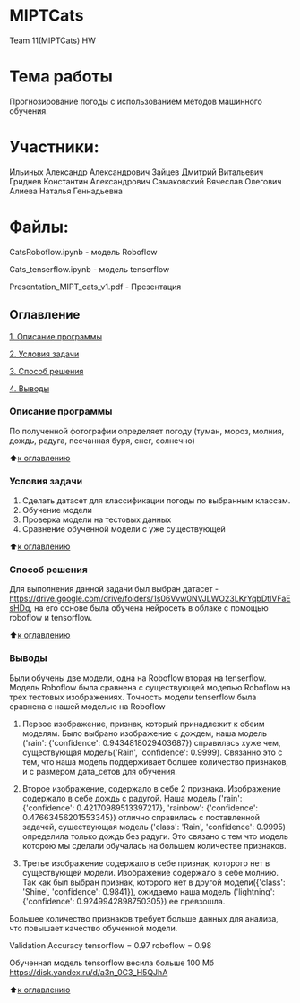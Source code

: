 # MIPTCats
Team 11(MIPTCats) HW

# Тема работы
Прогнозирование погоды с использованием методов машинного обучения.

# Участники:
 	
Ильиных Александр Александрович
Зайцев Дмитрий Витальевич 	
Гриднев Константин Александрович
Самаковский Вячеслав Олегович
Алиева Наталья Геннадьевна

# Файлы:

CatsRoboflow.ipynb - модель Roboflow

Cats_tenserflow.ipynb - модель tenserflow

Presentation_MIPT_cats_v1.pdf - Презентация

## Оглавление
[1. Описание программы](https://github.com/Meretrix6/MIPTCats/tree/main/README.md/#Описание-дз)

[2. Условия задачи](https://github.com/Meretrix6/MIPTCats/tree/main/README.md/#Условия-задачи)

[3. Способ решения](https://github.com/Meretrix6/MIPTCats/tree/main/README.md/#Способ-решения)

[4. Выводы](https://github.com/Meretrix6/MIPTCats/tree/main/README.md/#Выводы)


### Описание программы
По полученной фотографии определяет погоду (туман, мороз, молния, дождь, радуга, песчанная буря, снег, солнечно)

:arrow_up:[к оглавлению](https://github.com/Meretrix6/MIPTCats/tree/main/README.md/#Оглавление)

### Условия задачи
1) Сделать датасет для классификации погоды по выбранным классам.
2) Обучение модели
3) Проверка модели на тестовых данных
4) Сравнение обученной модели с уже существующей    

:arrow_up:[к оглавлению](https://github.com/Meretrix6/MIPTCats/tree/main/README.md/#Оглавление)

### Способ решения
Для выполнения данной задачи был выбран датасет - https://drive.google.com/drive/folders/1s06Vvw0NVJLWO23LKrYqbDtIVFaEsHDq, на его основе была обучена нейросеть в облаке с помощью roboflow и tensorflow. 

:arrow_up:[к оглавлению](https://github.com/Meretrix6/MIPTCats/tree/main/README.md/#Оглавление)

### Выводы
Были обучены две модели, одна на Roboflow вторая на tenserflow. Модель Roboflow была сравнена с существующей моделью Roboflow на трех тестовых изображениях. Точность модели tenserflow была сравнена с нашей моделью на Roboflow

1) Первое изображение, признак, который принадлежит к обеим моделям.
    Было выбрано изображение с дождем, наша модель ('rain': {'confidence': 0.9434818029403687}) справилась хуже чем, существующая модель('Rain', 'confidence': 0.9999). Связанно это с тем, что наша модель поддерживает болшее количество признаков, и с размером дата_сетов для обучения.

2) Второе изображение, содержало в себе 2 признака.
    Изображение содержало в себе дождь с радугой. Наша модель ('rain': {'confidence': 0.42170989513397217}, 'rainbow': {'confidence': 0.47663456201553345}) отлично справилась с поставленной задачей, существующая модель ('class': 'Rain', 'confidence': 0.9995) определила только дождь без радуги. Это связано с тем что модель которою мы сделали обучалась на большем количестве признаков.

3) Третье изображение содержало в себе признак, которого нет в существующей модели.
    Изображение содержало в себе молнию. Так как был выбран признак, которого нет в другой модели({'class': 'Shine', 'confidence': 0.9841}), ожидаемо наша модель ('lightning': {'confidence': 0.9249942898750305}) ее превзошла.

Большее количество признаков требует больше данных для анализа, что повышает качество обученной модели.

Validation Accuracy
tensorflow = 0.97
roboflow = 0.98

Обученная модель tensorflow весила больше 100 Мб https://disk.yandex.ru/d/a3n_0C3_H5QJhA

:arrow_up:[к оглавлению](https://github.com/Meretrix6/MIPTCats/tree/main/README.md/#Оглавление)